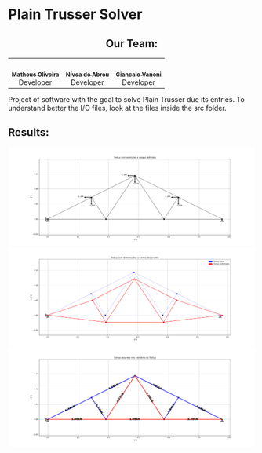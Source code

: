 # Plain Trusser Solver
<div align="center">

## Our Team:

</div >

<div align="center" style="max-width:68rem;">
<table>
  <tr>
    <td align="center"><a href="https://github.com/matheus-1618"><img style="border-radius: 50%;" src="https://avatars.githubusercontent.com/matheus-1618" width="100px;" alt=""/><br /><sub><b>Matheus Oliveira</b></sub></a><br /><a href="https://github.com/matheus-1618" title="Matheus Silva M. Oliveira"></a> Developer</td>
   <td align="center"><a href="https://github.com/niveaabreu"><img style="border-radius: 50%;" src="https://avatars.githubusercontent.com/niveaabreu" width="100px;" alt=""/><br /><sub><b>Nívea de Abreu</b></sub></a><br /><a href="https://github.com/niveaabreu" title="Nívea de Abreu"></a>Developer</td>
   <td align="center"><a href="https://github.com/gianvr"><img style="border-radius: 50%;" src="https://avatars.githubusercontent.com/gianvr" width="100px;" alt=""/><br /><sub><b>Giancalo Vanoni</b></sub></a><br /><a href="https://github.com/gianvr" title="Giancalo Vanoni"></a> Developer</td>
  </tr>
</table>
</div>

Project of software with the goal to solve Plain Trusser due its entries.
To understand better the I/O files, look at the files inside the src folder.

## Results:
<div align="center" style="max-width:68rem;">
   <tr>
    <td align="center"> <img src="src/entrada_2_initial.png"/> </td>
    <td align="center"> <img src="src/entrada_2_deformed.png"/> </td>
    <td align="center"> <img src="src/entrada_2_forces.png"/> </td>
  </tr>
</div>